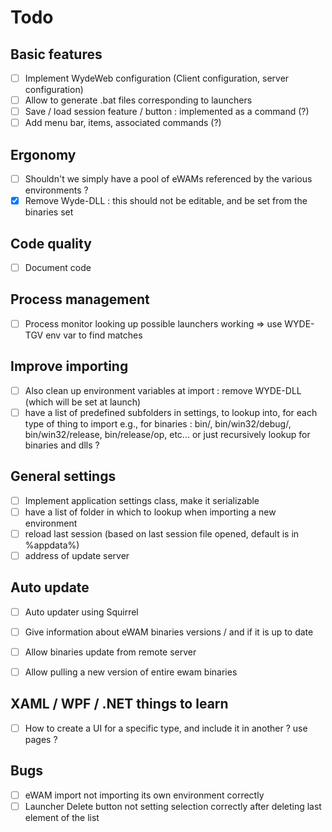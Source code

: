 # Todo

## Basic features
- [ ] Implement WydeWeb configuration (Client configuration, server configuration)
- [ ] Allow to generate .bat files corresponding to launchers
- [ ] Save / load session feature / button : implemented as a command (?)
- [ ] Add menu bar, items, associated commands (?)
	
## Ergonomy
- [ ] Shouldn't we simply have a pool of eWAMs referenced by the various environments ?
- [x] Remove Wyde-DLL : this should not be editable, and be set from the binaries set
	
## Code quality	
- [ ] Document code

## Process management
- [ ] Process monitor looking up possible launchers working
	=> use WYDE-TGV env var to find matches
	
## Improve importing
- [ ] Also clean up environment variables at import : remove WYDE-DLL (which will be set at launch)
- [ ] have a list of predefined subfolders in settings, to lookup into, for each type of thing to import
	e.g., for binaries : bin/, bin/win32/debug/, bin/win32/release, bin/release/op, etc... or just recursively lookup for binaries and dlls ?
	
## General settings
- [ ] Implement application settings class, make it serializable
- [ ] have a list of folder in which to lookup when importing a new environment
- [ ] reload last session (based on last session file opened, default is in %appdata%)
- [ ] address of update server
		
## Auto update
- [ ] Auto updater using Squirrel
- [ ] Give information about eWAM binaries versions / and if it is up to date
- [ ] Allow binaries update from remote server
- [ ] Allow pulling a new version of entire ewam binaries


## XAML / WPF / .NET things to learn
- [ ] How to create a UI for a specific type, and include it in another ? use pages ?

## Bugs
- [ ] eWAM import not importing its own environment correctly
- [ ] Launcher Delete button not setting selection correctly after deleting last element of the list